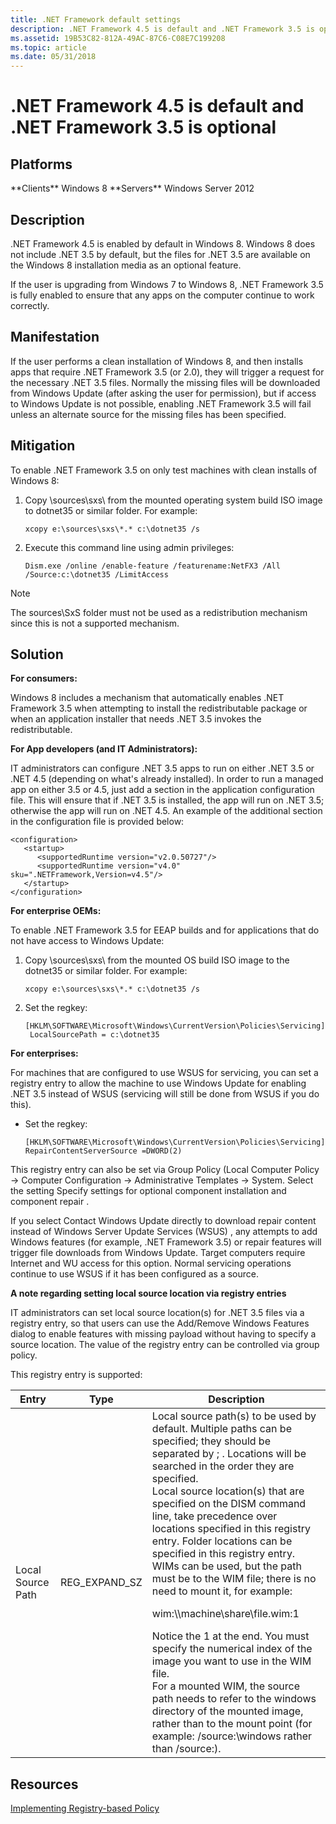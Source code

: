 ```yaml
---
title: .NET Framework default settings
description: .NET Framework 4.5 is default and .NET Framework 3.5 is optional
ms.assetid: 19B53C82-812A-49AC-87C6-C08E7C199208
ms.topic: article
ms.date: 05/31/2018
---
```


# .NET Framework 4.5 is default and .NET Framework 3.5 is optional

## Platforms

<dl> **Clients**   Windows 8  
**Servers**   Windows Server 2012  
</dl>

## Description

.NET Framework 4.5 is enabled by default in Windows 8. Windows 8 does not include .NET 3.5 by default, but the files for .NET 3.5 are available on the Windows 8 installation media as an optional feature.

If the user is upgrading from Windows 7 to Windows 8, .NET Framework 3.5 is fully enabled to ensure that any apps on the computer continue to work correctly.

## Manifestation

If the user performs a clean installation of Windows 8, and then installs apps that require .NET Framework 3.5 (or 2.0), they will trigger a request for the necessary .NET 3.5 files. Normally the missing files will be downloaded from Windows Update (after asking the user for permission), but if access to Windows Update is not possible, enabling .NET Framework 3.5 will fail unless an alternate source for the missing files has been specified.

## Mitigation

To enable .NET Framework 3.5 on only test machines with clean installs of Windows 8:

1.  Copy \\sources\\sxs\\ from the mounted operating system build ISO image to dotnet35 or similar folder. For example:
    ```
    xcopy e:\sources\sxs\*.* c:\dotnet35 /s
    ```



2.  Execute this command line using admin privileges:
    ```
    Dism.exe /online /enable-feature /featurename:NetFX3 /All /Source:c:\dotnet35 /LimitAccess

    ```



> [!Note]  
> The sources\\SxS folder must not be used as a redistribution mechanism since this is not a supported mechanism.



## Solution

**For consumers:**

Windows 8 includes a mechanism that automatically enables .NET Framework 3.5 when attempting to install the redistributable package or when an application installer that needs .NET 3.5 invokes the redistributable.

**For App developers (and IT Administrators):**

IT administrators can configure .NET 3.5 apps to run on either .NET 3.5 or .NET 4.5 (depending on what's already installed). In order to run a managed app on either 3.5 or 4.5, just add a section in the application configuration file. This will ensure that if .NET 3.5 is installed, the app will run on .NET 3.5; otherwise the app will run on .NET 4.5. An example of the additional section in the configuration file is provided below:


```
<configuration>
   <startup>
      <supportedRuntime version="v2.0.50727"/>
      <supportedRuntime version="v4.0" sku=".NETFramework,Version=v4.5"/>
   </startup>
</configuration>
```



**For enterprise OEMs:**

To enable .NET Framework 3.5 for EEAP builds and for applications that do not have access to Windows Update:

1.  Copy \\sources\\sxs\\ from the mounted OS build ISO image to the dotnet35 or similar folder. For example:
    ```
    xcopy e:\sources\sxs\*.* c:\dotnet35 /s
    ```



2.  Set the regkey:
    ```
    [HKLM\SOFTWARE\Microsoft\Windows\CurrentVersion\Policies\Servicing]
     LocalSourcePath = c:\dotnet35
    ```



**For enterprises:**

For machines that are configured to use WSUS for servicing, you can set a registry entry to allow the machine to use Windows Update for enabling .NET 3.5 instead of WSUS (servicing will still be done from WSUS if you do this).

-   Set the regkey:
    ```
    [HKLM\SOFTWARE\Microsoft\Windows\CurrentVersion\Policies\Servicing]  RepairContentServerSource =DWORD(2)
    ```



This registry entry can also be set via Group Policy (Local Computer Policy -> Computer Configuration -> Administrative Templates -> System. Select the setting  Specify settings for optional component installation and component repair .

If you select  Contact Windows Update directly to download repair content instead of Windows Server Update Services (WSUS) , any attempts to add Windows features (for example, .NET Framework 3.5) or repair features will trigger file downloads from Windows Update. Target computers require Internet and WU access for this option. Normal servicing operations continue to use WSUS if it has been configured as a source.

**A note regarding setting local source location via registry entries**

IT administrators can set local source location(s) for .NET 3.5 files via a registry entry, so that users can use the Add/Remove Windows Features dialog to enable features with missing payload without having to specify a source location. The value of the registry entry can be controlled via group policy.

This registry entry is supported:



<table>
<thead>
<tr class="header">
<th>Entry</th>
<th>Type</th>
<th>Description</th>
</tr>
</thead>
<tbody>
<tr class="odd">
<td>Local Source Path</td>
<td>REG_EXPAND_SZ</td>
<td>Local source path(s) to be used by default. Multiple paths can be specified; they should be separated by  ; . Locations will be searched in the order they are specified. <br/> Local source location(s) that are specified on the DISM command line, take precedence over locations specified in this registry entry. Folder locations can be specified in this registry entry. <br/> WIMs can be used, but the path must be to the WIM file; there is no need to mount it, for example: <br/> <dl> wim:\\machine\share\file.wim:1<br />
</dl> Notice the  1  at the end. You must specify the numerical index of the image you want to use in the WIM file. <br/> For a mounted WIM, the source path needs to refer to the windows directory of the mounted image, rather than to the mount point (for example: /source:<mount_point>\windows rather than /source:<mount_point>). <br/></td>
</tr>
</tbody>
</table>





## Resources

<dl>

[Implementing Registry-based Policy](https://go.microsoft.com/fwlink/p/?linkid=325432)  
</dl>
